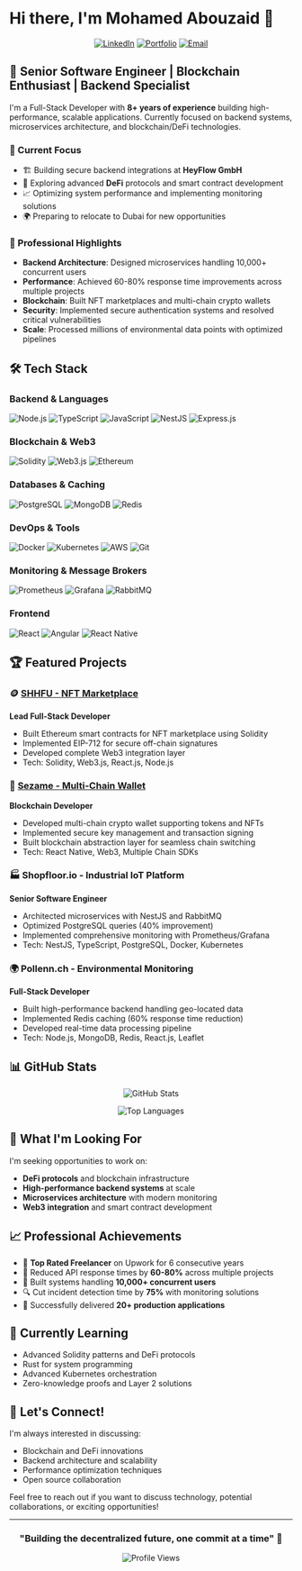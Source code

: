 # Hi there, I'm Mohamed Abouzaid 👋

<div align="center">
  
  [![LinkedIn](https://img.shields.io/badge/LinkedIn-0077B5?style=for-the-badge&logo=linkedin&logoColor=white)](https://www.linkedin.com/in/muhammed-abozaid/)
  [![Portfolio](https://img.shields.io/badge/Portfolio-FF5722?style=for-the-badge&logo=todoist&logoColor=white)](https://muhammedabozaid.com)
  [![Email](https://img.shields.io/badge/Email-D14836?style=for-the-badge&logo=gmail&logoColor=white)](mailto:aapozaid@gmail.com)
  
</div>

## 🚀 Senior Software Engineer | Blockchain Enthusiast | Backend Specialist

I'm a Full-Stack Developer with **8+ years of experience** building high-performance, scalable applications. Currently focused on backend systems, microservices architecture, and blockchain/DeFi technologies.

### 🔭 Current Focus
- 🏗️ Building secure backend integrations at **HeyFlow GmbH**
- 🔗 Exploring advanced **DeFi** protocols and smart contract development
- 📈 Optimizing system performance and implementing monitoring solutions
- 🌍 Preparing to relocate to Dubai for new opportunities

### 💼 Professional Highlights
- **Backend Architecture**: Designed microservices handling 10,000+ concurrent users
- **Performance**: Achieved 60-80% response time improvements across multiple projects
- **Blockchain**: Built NFT marketplaces and multi-chain crypto wallets
- **Security**: Implemented secure authentication systems and resolved critical vulnerabilities
- **Scale**: Processed millions of environmental data points with optimized pipelines

## 🛠️ Tech Stack

### Backend & Languages
![Node.js](https://img.shields.io/badge/Node.js-339933?style=flat-square&logo=node.js&logoColor=white)
![TypeScript](https://img.shields.io/badge/TypeScript-007ACC?style=flat-square&logo=typescript&logoColor=white)
![JavaScript](https://img.shields.io/badge/JavaScript-F7DF1E?style=flat-square&logo=javascript&logoColor=black)
![NestJS](https://img.shields.io/badge/NestJS-E0234E?style=flat-square&logo=nestjs&logoColor=white)
![Express.js](https://img.shields.io/badge/Express.js-000000?style=flat-square&logo=express&logoColor=white)

### Blockchain & Web3
![Solidity](https://img.shields.io/badge/Solidity-363636?style=flat-square&logo=solidity&logoColor=white)
![Web3.js](https://img.shields.io/badge/Web3.js-F16822?style=flat-square&logo=web3.js&logoColor=white)
![Ethereum](https://img.shields.io/badge/Ethereum-3C3C3D?style=flat-square&logo=ethereum&logoColor=white)

### Databases & Caching
![PostgreSQL](https://img.shields.io/badge/PostgreSQL-316192?style=flat-square&logo=postgresql&logoColor=white)
![MongoDB](https://img.shields.io/badge/MongoDB-47A248?style=flat-square&logo=mongodb&logoColor=white)
![Redis](https://img.shields.io/badge/Redis-DC382D?style=flat-square&logo=redis&logoColor=white)

### DevOps & Tools
![Docker](https://img.shields.io/badge/Docker-2496ED?style=flat-square&logo=docker&logoColor=white)
![Kubernetes](https://img.shields.io/badge/Kubernetes-326CE5?style=flat-square&logo=kubernetes&logoColor=white)
![AWS](https://img.shields.io/badge/AWS-232F3E?style=flat-square&logo=amazon-aws&logoColor=white)
![Git](https://img.shields.io/badge/Git-F05032?style=flat-square&logo=git&logoColor=white)

### Monitoring & Message Brokers
![Prometheus](https://img.shields.io/badge/Prometheus-E6522C?style=flat-square&logo=prometheus&logoColor=white)
![Grafana](https://img.shields.io/badge/Grafana-F46800?style=flat-square&logo=grafana&logoColor=white)
![RabbitMQ](https://img.shields.io/badge/RabbitMQ-FF6600?style=flat-square&logo=rabbitmq&logoColor=white)

### Frontend
![React](https://img.shields.io/badge/React-20232A?style=flat-square&logo=react&logoColor=61DAFB)
![Angular](https://img.shields.io/badge/Angular-DD0031?style=flat-square&logo=angular&logoColor=white)
![React Native](https://img.shields.io/badge/React_Native-20232A?style=flat-square&logo=react&logoColor=61DAFB)

## 🏆 Featured Projects

### 🪙 [SHHFU - NFT Marketplace](https://firguntech.com/)
**Lead Full-Stack Developer**
- Built Ethereum smart contracts for NFT marketplace using Solidity
- Implemented EIP-712 for secure off-chain signatures
- Developed complete Web3 integration layer
- Tech: Solidity, Web3.js, React.js, Node.js

### 📱 [Sezame - Multi-Chain Wallet](https://sezame.app)
**Blockchain Developer**
- Developed multi-chain crypto wallet supporting tokens and NFTs
- Implemented secure key management and transaction signing
- Built blockchain abstraction layer for seamless chain switching
- Tech: React Native, Web3, Multiple Chain SDKs

### 🏭 Shopfloor.io - Industrial IoT Platform
**Senior Software Engineer**
- Architected microservices with NestJS and RabbitMQ
- Optimized PostgreSQL queries (40% improvement)
- Implemented comprehensive monitoring with Prometheus/Grafana
- Tech: NestJS, TypeScript, PostgreSQL, Docker, Kubernetes

### 🌍 Pollenn.ch - Environmental Monitoring
**Full-Stack Developer**
- Built high-performance backend handling geo-located data
- Implemented Redis caching (60% response time reduction)
- Developed real-time data processing pipeline
- Tech: Node.js, MongoDB, Redis, React.js, Leaflet

## 📊 GitHub Stats

<div align="center">
  
  ![GitHub Stats](https://github-readme-stats.vercel.app/api?username=M-Abozaid&show_icons=true&theme=dark&count_private=true)
  
  ![Top Languages](https://github-readme-stats.vercel.app/api/top-langs/?username=M-Abozaid&layout=compact&theme=dark)
  
</div>

## 🎯 What I'm Looking For

I'm seeking opportunities to work on:
- **DeFi protocols** and blockchain infrastructure
- **High-performance backend systems** at scale
- **Microservices architecture** with modern monitoring
- **Web3 integration** and smart contract development

## 📈 Professional Achievements

- 🏅 **Top Rated Freelancer** on Upwork for 6 consecutive years
- 🚀 Reduced API response times by **60-80%** across multiple projects
- 👥 Built systems handling **10,000+ concurrent users**
- 🔍 Cut incident detection time by **75%** with monitoring solutions
- 💼 Successfully delivered **20+ production applications**

## 🌱 Currently Learning

- Advanced Solidity patterns and DeFi protocols
- Rust for system programming
- Advanced Kubernetes orchestration
- Zero-knowledge proofs and Layer 2 solutions

## 💬 Let's Connect!

I'm always interested in discussing:
- Blockchain and DeFi innovations
- Backend architecture and scalability
- Performance optimization techniques
- Open source collaboration

Feel free to reach out if you want to discuss technology, potential collaborations, or exciting opportunities!

---

<div align="center">
  
  ### "Building the decentralized future, one commit at a time" 🚀
  
  ![Profile Views](https://komarev.com/ghpvc/?username=M-Abozaid&color=blue&style=flat-square)
  
</div>
